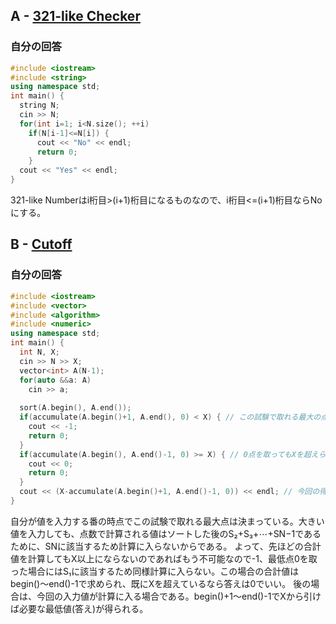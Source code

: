 ## A - [321-like Checker](https://atcoder.jp/contests/abc321/tasks/abc321_a)

### 自分の回答
```C++
#include <iostream>
#include <string>
using namespace std;
int main() {
  string N;
  cin >> N;
  for(int i=1; i<N.size(); ++i)
    if(N[i-1]<=N[i]) {
      cout << "No" << endl;
      return 0;
    }
  cout << "Yes" << endl;
}
```
321-like Numberはi桁目>(i+1)桁目になるものなので、i桁目<=(i+1)桁目ならNoにする。

## B - [Cutoff](https://atcoder.jp/contests/abc321/tasks/abc321_b)

### 自分の回答
```C++
#include <iostream>
#include <vector>
#include <algorithm>
#include <numeric>
using namespace std;
int main() {
  int N, X;
  cin >> N >> X;
  vector<int> A(N-1);
  for(auto &&a: A)
    cin >> a;
  
  sort(A.begin(), A.end());
  if(accumulate(A.begin()+1, A.end(), 0) < X) { // この試験で取れる最大の点数を計算してもX以上になれない
    cout << -1;
    return 0;
  }
  if(accumulate(A.begin(), A.end()-1, 0) >= X) { // 0点を取ってもXを超えられる
    cout << 0;
    return 0;
  }
  cout << (X-accumulate(A.begin()+1, A.end()-1, 0)) << endl; // 今回の得点でX越えしないといけない
}
```
自分が値を入力する番の時点でこの試験で取れる最大点は決まっている。大きい値を入力しても、点数で計算される値はソートした後のS₂+S₃​+⋯+SN−1であるために、​SNに該当するため計算に入らないからである。
よって、先ほどの合計値を計算してもX以上にならないのであればもう不可能なので-1、最低点0を取った場合にはS₁に該当するため同様計算に入らない。この場合の合計値はbegin()～end()-1で求められ、既にXを超えているなら答えは0でいい。
後の場合は、今回の入力値が計算に入る場合である。begin()+1～end()-1でXから引けば必要な最低値(答え)が得られる。
